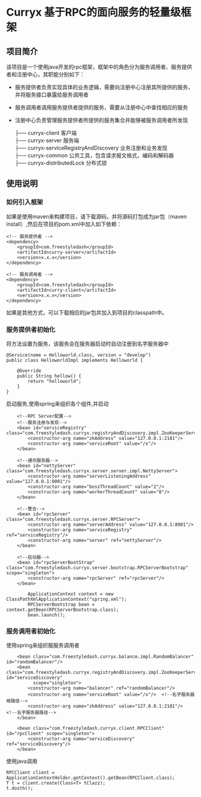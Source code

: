# Curryx 基于RPC的面向服务的轻量级框架 

## 项目简介

该项目是一个使用java开发的rpc框架，框架中的角色分为服务调用者、服务提供者和注册中心，其职能分别如下：

* 服务提供者负责实现具体的业务逻辑，需要向注册中心注册其所提供的服务，并将服务接口暴露给服务调用者
* 服务调用者调用服务提供者提供的服务，需要从注册中心中查找相应的服务
* 注册中心负责管理服务提供者所提供的服务集合并能够被服务调用者所发现

  ├── curryx-client   客户端<br>
  ├── curryx-server   服务端<br>
  ├── curryx-serviceRegistryAndDiscovery  业务注册和业务发现<br>
  ├── curryx-common   公共工具，包含请求报文格式，编码和解码器<br>
  ├── curryx-distributedLock 分布式锁<br>


 
## 使用说明
### 如何引入框架

如果是使用maven来构建项目，请下载源码，并将源码打包成为jar包（maven install）,然后在项目的pom.xml中加入如下依赖：

```
<!-- 服务提供者 -->
<dependency>
    <groupId>com.freestyledash</groupId>
    <artifactId>curry-server</artifactId>
    <version>x.x.x</version>
</dependency>
```
```
<!-- 服务调用者 -->
<dependency>
    <groupId>com.freestyledash</groupId>
    <artifactId>curry-client</artifactId>
    <version>x.x.x</version>
</dependency>
```

如果是其他方式，可以下载相应的jar包并加入到项目的classpath中。

  
### 服务提供者初始化

将方法设置为服务，该服务会在服务器启动时自动注册到名字服务器中
```
@Service(name = Helloworld.class, version = "develop")
public class HelloworldImpl implements Helloworld {

    @Override
    public String hellow() {
        return "helloworld";
    }
}
```

启动服务,使用spring来组织各个组件,并启动
```
    <!--RPC Server配置-->
    <!--服务注册与发现-->
    <bean id="serviceRegistry" class="com.freestyledash.curryx.registryAndDiscovery.impl.ZooKeeperServiceRegistry">
        <constructor-arg name="zkAddress" value="127.0.0.1:2181"/>
        <constructor-arg name="serviceRoot" value="/x"/>
    </bean>

    <!--通讯服务器-->
    <bean id="nettyServer" class="com.freestyledash.curryx.server.server.impl.NettyServer">
        <constructor-arg name="serverListeningAddress" value="127.0.0.1:8001"/>
        <constructor-arg name="bossThreadCount" value="2"/>
        <constructor-arg name="workerThreadCount" value="8"/>
    </bean>

    <!--整合-->
    <bean id="rpcServer" class="com.freestyledash.curryx.server.RPCServer">
        <constructor-arg name="serverAddress" value="127.0.0.1:8001"/>
        <constructor-arg name="serviceRegistry" ref="serviceRegistry"/>
        <constructor-arg name="server" ref="nettyServer"/>
    </bean>

    <!--启动器-->
    <bean id="rpcServerBootStrap" class="com.freestyledash.curryx.server.bootstrap.RPCServerBootstrap" scope="singleton">
        <constructor-arg name="rpcServer" ref="rpcServer"/>
    </bean>
```
```
        ApplicationContext context = new ClassPathXmlApplicationContext("spring.xml");
        RPCServerBootstrap bean = context.getBean(RPCServerBootstrap.class);
        bean.launch();
```
### 服务调用者初始化

使用spring来组织服服务调用者
```
    <bean class="com.freestyledash.curryx.balance.impl.RandomBalancer" id="randomBalancer"/>
    <bean class="com.freestyledash.curryx.registryAndDiscovery.impl.ZooKeeperServiceDiscovery" id="serviceDiscovery"
          scope="singleton">
        <constructor-arg name="balancer" ref="randomBalancer"/>
        <constructor-arg name="serviceRoot" value="/x"/>  <!--名字服务器根路径-->
        <constructor-arg name="zkAddress" value="127.0.0.1:2181"/>   <!--名字服务器路径-->
    </bean>
    
    <bean class="com.freestyledash.curryx.client.RPCClient" id="rpcClient" scope="singleton">
        <constructor-arg name="serviceDiscovery" ref="serviceDiscovery"/>
    </bean>
 ```
 使用java调用
 ```
 RPCClient client = ApplicationContextHolder.getContext().getBean(RPCClient.class);
 T t = client.create(Class<T> tClazz);
 t.dosth();
 ```
